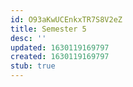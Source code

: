 ```yaml
---
id: O93aKwUCEnkxTR7S8V2eZ
title: Semester 5
desc: ''
updated: 1630119169797
created: 1630119169797
stub: true
---
```




